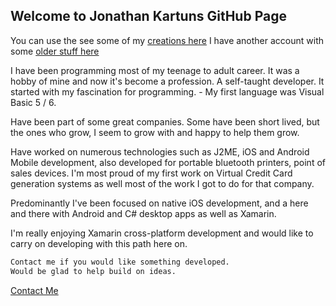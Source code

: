 ## Welcome to Jonathan Kartuns GitHub Page

You can use the see some of my [creations here](https://github.com/JonathanKartun)
I have another account with some [older stuff here](https://github.com/jon085?tab=repositories)

I have been programming most of my teenage to adult career. It was a hobby of mine and now it's become a profession.
A self-taught developer. It started with my fascination for programming. - My first language was Visual Basic 5 / 6.

Have been part of some great companies. Some have been short lived, but the ones who grow, I seem to grow with and happy to help them grow.

Have worked on numerous technologies such as J2ME, iOS and Android Mobile development, also developed for portable bluetooth printers, point of sales devices.
I'm most proud of my first work on Virtual Credit Card generation systems as well most of the work I got to do for that company.

Predominantly I've been focused on native iOS development, and a here and there with Android and C# desktop apps as well as Xamarin.

I'm really enjoying Xamarin cross-platform development and would like to carry on developing with this path here on.


```markdown
Contact me if you would like something developed.
Would be glad to help build on ideas.
```

[Contact Me](mailto:jonkar042@gmail.com)
